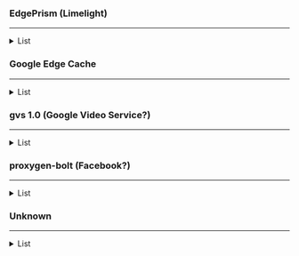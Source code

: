 ### EdgePrism (Limelight)

<hr>

<details>
    <summary>List</summary>
    <!-- have to be followed by an empty line! -->
    
    114.10.32.48
    114.10.32.49
    114.10.32.50
    114.10.32.51
    114.10.32.52
    114.10.32.53
    114.10.32.54
    114.10.32.70
    114.10.32.71
    114.10.32.72
    114.10.33.48
    114.10.33.49
    114.10.33.50
    114.10.33.51
    114.10.33.52
    114.10.33.53
    114.10.33.54
    114.10.33.72
    114.10.33.73
    114.10.33.74
    114.10.33.176
    114.10.33.177
    114.10.33.178
    114.10.33.179
    114.10.33.180
    114.10.33.181
    114.10.33.182
    114.10.33.198
    114.10.33.199
    114.10.33.200
</details>

### Google Edge Cache

<hr>

<details>
    <summary>List</summary>
    <!-- have to be followed by an empty line! -->
    
    114.4.169.246
    114.4.169.247
    114.4.169.248
    114.4.169.249
    114.4.169.250
    114.4.169.251
    114.4.169.252
    114.4.169.253
    114.5.10.54
    114.5.10.55
    114.5.10.56
    114.5.10.57
    114.5.10.58
    114.5.10.59
    114.5.10.60
    114.5.10.61
    114.5.10.88
    114.5.10.89
    114.5.10.90
    114.5.10.91
    114.5.10.92
    114.5.10.93
    114.10.0.55
    114.10.0.56
    114.10.0.57
    114.10.0.58
    114.10.0.59
    114.10.0.60
    114.10.0.61
    114.10.0.91
    114.10.0.92
    114.10.0.93
    114.10.0.121
    114.10.0.122
    114.10.0.123
    114.10.0.124
    114.10.0.125
</details>

### gvs 1.0 (Google Video Service?)

<hr>

<details>
    <summary>List</summary>
    <!-- have to be followed by an empty line! -->
    
    114.4.7.12
    114.4.7.13
    114.4.7.14
    114.4.7.15
    114.4.7.16
    114.4.7.17
    114.4.7.18
    114.4.7.19
    114.4.7.30
    114.4.160.12
    114.4.160.13
    114.4.160.14
    114.4.160.15
    114.4.160.16
    114.4.160.17
    114.4.160.18
    114.4.160.19
    114.4.160.62
    114.4.160.76
    114.4.160.77
    114.4.160.78
    114.4.160.79
    114.4.160.80
    114.4.160.81
    114.4.160.82
    114.4.160.83
    114.4.160.126
    114.4.160.140
    114.4.160.141
    114.4.160.142
    114.4.160.143
    114.4.160.144
    114.4.160.145
    114.4.160.146
    114.4.160.147
    114.4.160.190
    114.4.160.204
    114.4.160.205
    114.4.160.206
    114.4.160.207
    114.4.160.208
    114.4.160.209
    114.4.160.210
    114.4.160.211
    114.4.160.254
    114.4.169.236
    114.4.169.237
    114.4.169.238
    114.4.169.239
    114.4.169.240
    114.4.169.241
    114.4.169.242
    114.4.169.243
    114.4.169.254
    114.5.10.12
    114.5.10.13
    114.5.10.14
    114.5.10.15
    114.5.10.16
    114.5.10.17
    114.5.10.18
    114.5.10.19
    114.5.10.62
    114.5.10.76
    114.5.10.77
    114.5.10.78
    114.5.10.79
    114.5.10.80
    114.5.10.81
    114.5.10.94
    114.10.0.12
    114.10.0.13
    114.10.0.14
    114.10.0.15
    114.10.0.16
    114.10.0.17
    114.10.0.18
    114.10.0.62
    114.10.0.76
    114.10.0.77
    114.10.0.78
    114.10.0.94
    114.10.0.108
    114.10.0.109
    114.10.0.110
    114.10.0.111
    114.10.0.112
    114.10.0.126
</details>

### proxygen-bolt (Facebook?)

<hr>

<details>
    <summary>List</summary>
    <!-- have to be followed by an empty line! -->
    
    114.4.169.17
    114.4.169.18
    114.4.169.20
    114.4.169.30
    114.4.169.31
    114.4.169.32
    114.4.169.33
    114.4.169.34
    114.4.169.42
    114.4.169.43
    114.4.169.81
    114.4.169.82
    114.4.169.84
    114.4.169.94
    114.4.169.95
    114.4.169.96
    114.4.169.97
    114.4.169.98
    114.4.169.106
    114.4.169.107
    114.4.169.145
    114.4.169.146
    114.4.169.148
    114.4.169.158
    114.4.169.159
    114.4.169.160
    114.4.169.161
    114.4.169.162
    114.4.169.170
    114.4.169.171
    114.5.10.145
    114.5.10.146
    114.5.10.147
    114.5.10.158
    114.5.10.159
    114.5.10.160
    114.5.10.161
    114.5.10.162
    114.5.10.170
    114.5.10.171
    114.5.10.210
    114.5.10.211
    114.5.10.212
    114.5.10.222
    114.5.10.223
    114.5.10.224
    114.5.10.225
    114.5.10.227
    114.5.10.234
    114.5.10.235
</details>

### Unknown

<hr>

<details>
    <summary>List</summary>
    <!-- have to be followed by an empty line! -->

    114.4.7.1
    114.4.7.4
    114.4.7.5
    114.4.7.6
    114.4.7.7
    114.4.7.8
    114.4.7.9
    114.4.7.10
    114.4.7.11
    114.4.160.1
    114.4.160.4
    114.4.160.5
    114.4.160.6
    114.4.160.7
    114.4.160.8
    114.4.160.9
    114.4.160.10
    114.4.160.11
    114.4.160.65
    114.4.160.68
    114.4.160.69
    114.4.160.70
    114.4.160.71
    114.4.160.72
    114.4.160.73
    114.4.160.74
    114.4.160.75
    114.4.160.129
    114.4.160.132
    114.4.160.133
    114.4.160.135
    114.4.160.136
    114.4.160.137
    114.4.160.138
    114.4.160.139
    114.4.160.193
    114.4.160.196
    114.4.160.197
    114.4.160.198
    114.4.160.199
    114.4.160.200
    114.4.160.201
    114.4.160.202
    114.4.160.203
    114.4.169.1
    114.4.169.4
    114.4.169.5
    114.4.169.6
    114.4.169.7
    114.4.169.8
    114.4.169.9
    114.4.169.10
    114.4.169.11
    114.4.169.12
    114.4.169.13
    114.4.169.14
    114.4.169.15
    114.4.169.16
    114.4.169.19
    114.4.169.21
    114.4.169.35
    114.4.169.36
    114.4.169.44
    114.4.169.45
    114.4.169.46
    114.4.169.47
    114.4.169.65
    114.4.169.68
    114.4.169.69
    114.4.169.70
    114.4.169.71
    114.4.169.72
    114.4.169.73
    114.4.169.74
    114.4.169.75
    114.4.169.76
    114.4.169.77
    114.4.169.78
    114.4.169.79
    114.4.169.80
    114.4.169.83
    114.4.169.85
    114.4.169.99
    114.4.169.100
    114.4.169.108
    114.4.169.109
    114.4.169.110
    114.4.169.111
    114.4.169.129
    114.4.169.132
    114.4.169.133
    114.4.169.134
    114.4.169.135
    114.4.169.136
    114.4.169.137
    114.4.169.138
    114.4.169.139
    114.4.169.140
    114.4.169.141
    114.4.169.142
    114.4.169.143
    114.4.169.144
    114.4.169.147
    114.4.169.149
    114.4.169.163
    114.4.169.164
    114.4.169.172
    114.4.169.173
    114.4.169.174
    114.4.169.175
    114.4.169.192
    114.4.169.193
    114.4.169.194
    114.4.169.195
    114.4.169.196
    114.4.169.197
    114.4.169.198
    114.4.169.199
    114.4.169.208
    114.4.169.209
    114.4.169.210
    114.4.169.211
    114.4.169.212
    114.4.169.213
    114.4.169.214
    114.4.169.215
    114.4.169.216
    114.4.169.217
    114.4.169.218
    114.4.169.219
    114.4.169.220
    114.4.169.221
    114.4.169.222
    114.4.169.223
    114.4.169.225
    114.4.169.226
    114.4.169.228
    114.4.169.229
    114.4.169.230
    114.4.169.231
    114.4.169.232
    114.4.169.233
    114.4.169.234
    114.4.169.235
    114.5.10.1
    114.5.10.2
    114.5.10.4
    114.5.10.5
    114.5.10.6
    114.5.10.7
    114.5.10.8
    114.5.10.9
    114.5.10.10
    114.5.10.11
    114.5.10.65
    114.5.10.66
    114.5.10.68
    114.5.10.69
    114.5.10.70
    114.5.10.71
    114.5.10.72
    114.5.10.73
    114.5.10.115
    114.5.10.129
    114.5.10.132
    114.5.10.133
    114.5.10.134
    114.5.10.135
    114.5.10.136
    114.5.10.137
    114.5.10.138
    114.5.10.139
    114.5.10.140
    114.5.10.141
    114.5.10.142
    114.5.10.143
    114.5.10.144
    114.5.10.148
    114.5.10.149
    114.5.10.163
    114.5.10.164
    114.5.10.172
    114.5.10.173
    114.5.10.174
    114.5.10.175
    114.5.10.193
    114.5.10.196
    114.5.10.197
    114.5.10.198
    114.5.10.199
    114.5.10.200
    114.5.10.201
    114.5.10.202
    114.5.10.203
    114.5.10.204
    114.5.10.205
    114.5.10.206
    114.5.10.207
    114.5.10.208
    114.5.10.209
    114.5.10.213
    114.5.10.226
    114.5.10.228
    114.5.10.236
    114.5.10.237
    114.5.10.238
    114.5.10.239
    114.10.0.1
    114.10.0.2
    114.10.0.4
    114.10.0.5
    114.10.0.6
    114.10.0.7
    114.10.0.8
    114.10.0.9
    114.10.0.10
    114.10.0.65
    114.10.0.66
    114.10.0.68
    114.10.0.69
    114.10.0.70
    114.10.0.97
    114.10.0.98
    114.10.0.100
    114.10.0.101
    114.10.0.102
    114.10.0.103
    114.10.0.104
    114.10.32.17
    114.10.32.20
    114.10.32.21
    114.10.32.23
    114.10.32.25
    114.10.32.33
    114.10.32.36
    114.10.32.37
    114.10.32.39
    114.10.32.40
    114.10.32.55
    114.10.32.56
    114.10.32.57
    114.10.32.58
    114.10.32.59
    114.10.32.60
    114.10.32.61
    114.10.32.62
    114.10.32.63
    114.10.32.65
    114.10.32.68
    114.10.32.100
    114.10.32.101
    114.10.32.107
    114.10.32.126
    114.10.33.17
    114.10.33.20
    114.10.33.21
    114.10.33.23
    114.10.33.25
    114.10.33.33
    114.10.33.36
    114.10.33.37
    114.10.33.39
    114.10.33.40
    114.10.33.55
    114.10.33.56
    114.10.33.57
    114.10.33.58
    114.10.33.59
    114.10.33.60
    114.10.33.61
    114.10.33.62
    114.10.33.63
    114.10.33.65
    114.10.33.68
    114.10.33.100
    114.10.33.101
    114.10.33.107
    114.10.33.126
    114.10.33.128
    114.10.33.145
    114.10.33.148
    114.10.33.149
    114.10.33.151
    114.10.33.153
    114.10.33.161
    114.10.33.164
    114.10.33.165
    114.10.33.167
    114.10.33.168
    114.10.33.183
    114.10.33.184
    114.10.33.185
    114.10.33.186
    114.10.33.187
    114.10.33.188
    114.10.33.189
    114.10.33.190
    114.10.33.191
    114.10.33.193
    114.10.33.196
    114.10.33.228
    114.10.33.229
    114.10.33.235
    114.10.33.254
</details>
